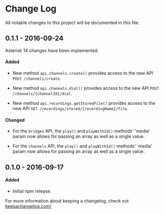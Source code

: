 # Change Log

All notable changes to this project will be documented in this file.

## 0.1.1 - 2016-09-24

Asterisk 14 changes have been implemented.

#### Added

- New method `api.channels.create()` provides access to the new API
`POST /channels/create`.

- New method `api.channels.dial()` provides access to the new API
`POST /channels/{channelId}/dial`.

- New method `api.recordings.getStoredFile()` provides access to the new API
`GET /recordings/stored/{recordingName}/file`.

#### Changed

- For the `bridges` API, the `play()` and `playWithId()` methods' 'media' param
now allows for passing an array as well as a single value.

- For the `channels` API, the `play()` and `playWithId()` methods' 'media'
param now allows for passing an array as well as a single value.

## 0.1.0 - 2016-09-17

#### Added

- Initial npm release.


For more information about keeping a changelog, check out
[keepachangelog.com/](http://keepachangelog.com/)
